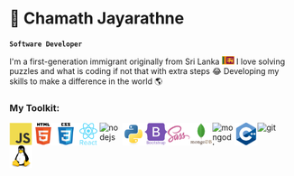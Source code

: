 # 🚣 Chamath Jayarathne
**`Software Developer`**

I'm a first-generation immigrant originally from Sri Lanka <img alt="lk flag" width="22px" src="/lk-flag.jpg" /> I love solving puzzles and what is coding if not that with extra steps 😂 Developing my skills to make a difference in the world 🌎 

<h3 align="left">My Toolkit:</h3>

<img align="left" src="https://raw.githubusercontent.com/devicons/devicon/master/icons/javascript/javascript-original.svg" alt="javascript" width="40" height="40"/>

<img align="left" src="https://raw.githubusercontent.com/devicons/devicon/master/icons/html5/html5-original-wordmark.svg" alt="html5" width="40" height="40"/>

<img align="left" src="https://raw.githubusercontent.com/devicons/devicon/master/icons/css3/css3-original-wordmark.svg" alt="css3" width="40" height="40"/>

<img align="left" src="https://raw.githubusercontent.com/devicons/devicon/master/icons/react/react-original-wordmark.svg" alt="react" width="40" height="40"/>

<img align="left" src="https://camo.githubusercontent.com/900baefb89e187c8b32cdbb3b440d1502fe8f30a1a335cc5dc5868af0142f8b1/68747470733a2f2f63646e2e6a7364656c6976722e6e65742f67682f64657669636f6e732f64657669636f6e2f69636f6e732f6e6f64656a732f6e6f64656a732d6f726967696e616c2e737667" alt="nodejs" width="40" height="40"/>

<img align="left" src="https://raw.githubusercontent.com/devicons/devicon/master/icons/python/python-original.svg" alt="python" width="40" height="40"/>

<img align="left" src="https://raw.githubusercontent.com/devicons/devicon/master/icons/bootstrap/bootstrap-plain-wordmark.svg" alt="bootstrap" width="40" height="40"/>

<img align="left" src="https://raw.githubusercontent.com/devicons/devicon/master/icons/sass/sass-original.svg" alt="sass" width="40" height="40"/> </a>

<img align="left" src="https://raw.githubusercontent.com/devicons/devicon/master/icons/mongodb/mongodb-original-wordmark.svg" alt="mongodb" width="40" height="40"/>

<img align="left" src="https://chamathcodes.com/images/icons/expressJS.png" alt="mongodb" width="40" height="40"/>

<img align="left" src="https://raw.githubusercontent.com/devicons/devicon/master/icons/cplusplus/cplusplus-original.svg" alt="cplusplus" width="40" height="40" />

<img align="left" src="https://www.vectorlogo.zone/logos/git-scm/git-scm-icon.svg" alt="git" width="40" height="40"/>

<img align="left" src="https://raw.githubusercontent.com/devicons/devicon/master/icons/linux/linux-original.svg" alt="linux" width="40" height="40"/>
